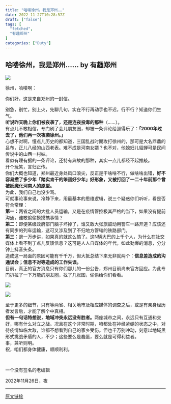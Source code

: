 ```yaml
---
title: "哈喽徐州，我是郑州……"
date: 2022-11-27T10:28:57Z
draft: ["false"]
tags: [
  "fetched",
  "有趣郑州"
]
categories: ["Duty"]
---
```

哈喽徐州，我是郑州…… by 有趣郑州
------
<div><p><img data-galleryid="" data-ratio="1" data-s="300,640" data-src="https://mmbiz.qpic.cn/sz_mmbiz_jpg/C0Al44Wsc6ztMkR6z9XicMaialByJbiawm0rK7VbGBOSvyMnMtSl7k64XUf1fQk3ngECFBE7NQficZ1KXtm7MCcMbw/640?wx_fmt=jpeg" data-type="jpeg" data-w="1080" src="https://mmbiz.qpic.cn/sz_mmbiz_jpg/C0Al44Wsc6ztMkR6z9XicMaialByJbiawm0rK7VbGBOSvyMnMtSl7k64XUf1fQk3ngECFBE7NQficZ1KXtm7MCcMbw/640?wx_fmt=jpeg"></p><section><span>徐州，</span><span>哈喽啊：</span></section><p><span>你们好，</span><span>这是来自郑州的一封信。</span></p><section><span>别急，别忙，别上火，先聊几句，实在不行再动手也不迟，行不行？知道你们生气。</span></section><section><strong><span>听说昨天晚上你们被夜袭了，还是连夜投毒的那种</span></strong><span>（……）。</span></section><section><span>有点儿不敢相信，专门刷了会儿朋友圈，却被一条评论给逗得乐了：</span><span><strong>「2000年过去了，他们再一次夜袭徐州。」</strong></span><br></section><section><span></span></section><section><span>心想不对啊，懂点儿历史的都知道，三国乱战时期攻打徐州的，那可是大名鼎鼎的吕布，正儿八经的山西老表。难不成是河南女婿？也不对，他媳妇儿貂蝉可是民间传说中的山西一村姑。</span></section><section><span>看似有理有据的一条评论，还特有典故的那种，其实一点儿都经不起推敲。<br></span></section><section><span>开个玩笑，言归正传。</span></section><section><span>你们大概也知道，郑州最近身处风口浪尖，反正是干啥啥不行，做啥啥出错，</span><strong><span>好不容易攒了多少年「踏实肯干的笨蛋好少年」好形象，又被打回了一二十年前那个曾被妖魔化河南人的原型。</span></strong></section><section><span>为此，我们自己也没少骂。</span></section><section><span>可就事论事来说，冷静下来，用最基本的思维逻辑，说三个疑惑你们听听，看是否符合常理：</span></section><section><span><strong><span>第一：</span></strong></span><span>两省之间的大批人员运输，又是在疫情管控极其严格的当下，如果没有提前沟通，谁敢偷偷摸摸搞事情？</span></section><section><span><strong><span>第二：</span></strong></span><span>即便某级政府部门脑子坏掉了，谁又敢大张旗鼓动用警车一路开道？应该还有同步的列车运输，这可又涉及到了不归地方管辖的铁路部门。</span></section><section><span><strong><span>第三：</span></strong></span><span>退一万步讲，如果真的就这么搞了。这N辆大巴的上千个人，为什么在社交媒体上看不到丁点儿反馈信息？这可是人人自媒体的年代，如此劲爆的消息，分分钟上抖音头条。</span></section><section><span>造成这一局面的原因可能有千千万，但大抵总结下来无非就两个：</span><span><strong><span>信息差造成的沟通误会；信息不对等造成的工作失误。</span></strong></span></section><section><span>目前，真正的官方消息只有你们那儿的一份公告，郑州目前尚未官方回应。为此专门扒拉了一下万能的朋友圈，</span><span>找了几张图，偷偷给你们看看。</span></section><p><img data-cropselx1="0" data-cropselx2="578" data-cropsely1="0" data-cropsely2="1153" data-ratio="1.9962441314553991" data-s="300,640" data-src="https://mmbiz.qpic.cn/sz_mmbiz_jpg/C0Al44Wsc6xHVsicsX1c6ia99PicaV06ic2G72icr3rlfVOQBOqbEJVJaEKnx1iaMbakB9PibZ5pahibav7nK96S8pXaow/640?wx_fmt=jpeg" data-type="jpeg" data-w="1065" src="https://mmbiz.qpic.cn/sz_mmbiz_jpg/C0Al44Wsc6xHVsicsX1c6ia99PicaV06ic2G72icr3rlfVOQBOqbEJVJaEKnx1iaMbakB9PibZ5pahibav7nK96S8pXaow/640?wx_fmt=jpeg"></p><p><img data-ratio="1.4081632653061225" data-s="300,640" data-src="https://mmbiz.qpic.cn/sz_mmbiz_png/C0Al44Wsc6xHVsicsX1c6ia99PicaV06ic2GQ0jeSP5x5pyoibibd9E2ZMRLwdhym3UdiaVk6lyIIicC0ibqaeRrqyoywsA/640?wx_fmt=png" data-type="png" data-w="637" src="https://mmbiz.qpic.cn/sz_mmbiz_png/C0Al44Wsc6xHVsicsX1c6ia99PicaV06ic2GQ0jeSP5x5pyoibibd9E2ZMRLwdhym3UdiaVk6lyIIicC0ibqaeRrqyoywsA/640?wx_fmt=png"></p><section><span>至于更多的细节，只有等两省、相关地市及相应媒体的调查之后，或是有亲身经历者发言后，才能了解个中真相。</span></section><section><span><strong><span>但有一句话特想说，地域冲突永远没有胜者。</span></strong></span><span>两座城市之间，永远只有互通和交好，哪有什么对立之战。况且在这个非常时期，咱都处在神经紧绷的状态之中，对待疫情如临大敌，谁都不想看到自己的家乡受伤。但也千万别冲动，刻意以地域黑形式挑战矛盾的人，不少；这些要么是蠢蛋，要么就是可得利益者。</span></section><section><span>事，兼听则明。</span></section><section><span>祝，咱们都身体健康，顺顺利利。</span></section><p><br></p><p><span>一个没有签名的老编辑<br></span></p><p><span>2022年11月26日，夜</span></p><p><mp-style-type data-value="3"></mp-style-type></p></div>  
<hr>
<a href="https://mp.weixin.qq.com/s/XuvkzAVH3Xf82yM-9WpcgQ",target="_blank" rel="noopener noreferrer">原文链接</a>
